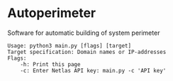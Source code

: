 # Autoperimeter
Software for automatic building of system perimeter 

```
Usage: python3 main.py [flags] [target]
Target specification: Domain names or IP-addresses
Flags:
    -h: Print this page
    -c: Enter Netlas API key: main.py -c 'API key'
```
